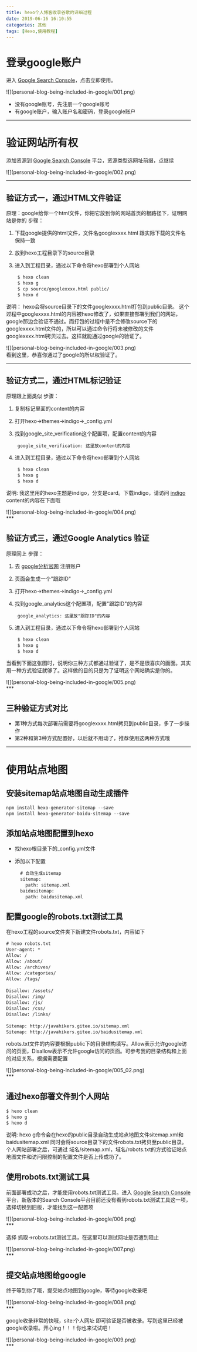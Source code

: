 ```yaml
---
title: hexo个人博客收录谷歌的详细过程
date: 2019-06-16 16:10:55
categories: 其他
tags: [Hexo,使用教程]
---
```


# 登录google账户
进入 [Google Search Console](https://search.google.com/search-console/about "google的SearchConsole")，点击立即使用。
<div>
![](personal-blog-being-included-in-google/001.png)
</div>

+ 没有google账号，先注册一个google账号
+ 有google账户，输入账户名和密码，登录google账户

***
# 验证网站所有权
添加资源到 [Google Search Console](https://search.google.com/search-console/about "google的SearchConsole") 平台，资源类型选网址前缀，点继续
<div>
![](personal-blog-being-included-in-google/002.png)
</div>

***
## 验证方式一，通过HTML文件验证
原理：google给你一个html文件，你把它放到你的网站首页的根路径下，证明网站是你的
步骤：
1. 下载google提供的html文件，文件名googlexxxx.html 跟实际下载的文件名保持一致
2. 放到hexo工程目录下的source目录
3. 进入到工程目录，通过以下命令将hexo部署到个人网站

        $ hexo clean 
        $ hexo g
        $ cp source/googlexxxx.html public/
        $ hexo d

说明：
hexo会将source目录下的文件googlexxxx.html打包到public目录。
这个过程中googlexxxx.html的内容被hexo修改了，如果直接部署到我们的网站，google那边会验证不通过。而打包的过程中是不会修改source下的googlexxxx.html文件的，所以可以通过命令行将未被修改的文件googlexxxx.html拷贝过去。这样就能通过google的验证了。

<div>
![](personal-blog-being-included-in-google/003.png)
</div>
看到这里，恭喜你通过了google的所以权验证了。

***
## 验证方式二，通过HTML标记验证
原理跟上面类似
步骤：
1. 复制标记里面的content的内容
2. 打开hexo->themes->indigo->_config.yml
3. 找到google_site_verification这个配置项，配置content的内容

        google_site_verification: 这里放content的内容

4. 进入到工程目录，通过以下命令将hexo部署到个人网站

        $ hexo clean 
        $ hexo g
        $ hexo d

说明:
我这里用的hexo主题是indigo，分支是card。下载indigo，请访问 [indigo](https://github.com/yscoder/hexo-theme-indigo)
content的内容在下面哦

<div>
![](personal-blog-being-included-in-google/004.png)
</div>
***

## 验证方式三，通过Google Analytics 验证
原理同上
步骤：
1. 去 [google分析官网](https://analytics.google.com) 注册账户
2. 页面会生成一个"跟踪ID"
2. 打开hexo->themes->indigo->_config.yml
3. 找到google_analytics这个配置项，配置"跟踪ID"的内容

        google_analytics: 这里放"跟踪ID"的内容

4. 进入到工程目录，通过以下命令将hexo部署到个人网站

        $ hexo clean 
        $ hexo g
        $ hexo d

当看到下面这张图时，说明你三种方式都通过验证了，是不是很喜庆的画面。其实用一种方式验证就够了。这样做的目的只是为了证明这个网站确实是你的。
<div>
![](personal-blog-being-included-in-google/005.png)
</div>
***

## 三种验证方式对比
+ 第1种方式每次部署前需要将googlexxxx.html拷贝到public目录，多了一步操作
+ 第2种和第3种方式配置好，以后就不用动了，推荐使用这两种方式哦

***
# 使用站点地图
## 安装sitemap站点地图自动生成插件
    npm install hexo-generator-sitemap --save
    npm install hexo-generator-baidu-sitemap --save
## 添加站点地图配置到hexo
+ 找hexo根目录下的_config.yml文件
+ 添加以下配置

        # 自动生成sitemap
        sitemap: 
          path: sitemap.xml
        baidusitemap:
          path: baidusitemap.xml

## 配置google的robots.txt测试工具
在hexo工程的source文件夹下新建文件robots.txt，内容如下

    # hexo robots.txt
    User-agent: *
    Allow: /
    Allow: /about/
    Allow: /archives/
    Allow: /categories/
    Allow: /tags/
     
    Disallow: /assets/
    Disallow: /img/
    Disallow: /js/
    Disallow: /css/
    Disallow: /links/
     
    Sitemap: http://javahikers.gitee.io/sitemap.xml
    Sitemap: http://javahikers.gitee.io/baidusitemap.xml

robots.txt文件的内容要根据public下的目录结构填写。Allow表示允许google访问的页面，Disallow表示不允许google访问的页面。可参考我的目录结构和上面的对应关系，根据需要配置
<div>
![](personal-blog-being-included-in-google/005_02.png)
</div>
***

## 通过hexo部署文件到个人网站

    $ hexo clean 
    $ hexo g
    $ hexo d

说明:
hexo g命令会在hexo的public目录自动生成站点地图文件sitemap.xml和baidusitemap.xml
同时会将source目录下的文件robots.txt拷贝至public目录。个人网站部署之后，可通过
域名/sitemap.xml，域名/robots.txt的方式验证站点地图文件和访问限控制的配置文件是否上传成功了。


## 使用robots.txt测试工具
前面部署成功之后，才能使用robots.txt测试工具。进入 [Google Search Console](https://search.google.com/search-console/about "google的SearchConsole") 平台，新版本的Search Console平台目前还没有看到robots.txt测试工具这一项，选择切换到旧版，才能找到这一配置项

<div>
![](personal-blog-being-included-in-google/006.png)
</div>
***

选择 抓取->robots.txt测试工具，在这里可以测试网址是否遭到阻止
<div>
![](personal-blog-being-included-in-google/007.png)
</div>
***

## 提交站点地图给google
终于等到你了哦，提交站点地图到google，等待google收录吧

<div>
![](personal-blog-being-included-in-google/008.png)
</div>
***

google收录非常的快哦，site:个人网址  即可验证是否被收录。写到这里已经被google收录啦。开心ing！！！你也来试试吧！

<div>
![](personal-blog-being-included-in-google/009.png)
</div>
***